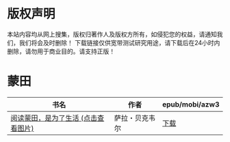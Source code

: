 # 版权声明

本站内容均从网上搜集，版权归著作人及版权方所有，如侵犯您的权益，请通知我们，我们将会及时删除！ 下载链接仅供宽带测试研究用途，请下载后在24小时内删除，请勿用于商业目的。请支持正版！

# 蒙田

| 书名 | 作者 | epub/mobi/azw3 |
| --- | --- | --- |
| [阅读蒙田，是为了生活 (点击查看图片)](https://www.dushupai.com/attachment/2024/06/06/7c57d1566f2e02f3.jpg) | 萨拉・贝克韦尔 | [下载](https://url89.ctfile.com/f/31084289-1357030561-92e0d8?p=8866) |
